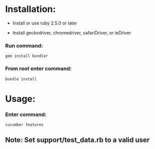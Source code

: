 # Installation:


- Install or use ruby 2.5.0 or later

- Install geckodriver, chromedriver, safariDriver, or ieDriver


### Run command:
```
gem install bundler
```
### From root enter command:
```
bundle install
```

# Usage:

### Enter command:
```
cucumber features
```

## Note: Set support/test_data.rb to a valid user
